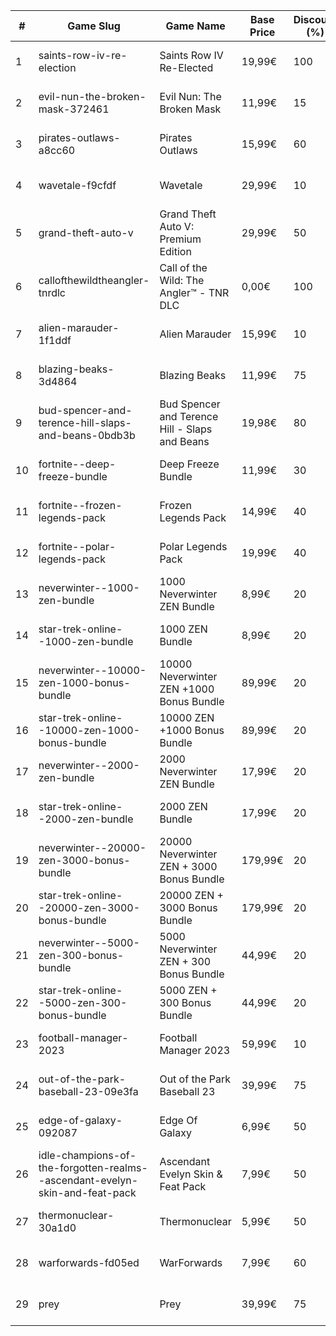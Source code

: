 |#|Game Slug|Game Name|Base Price|Discount (%)|Starts|Ends|
|---|---|---|---|---|---|---|
|1|saints-row-iv-re-election|Saints Row IV Re-Elected|19,99€|100|2022-12-08 16h|2022-12-15 16h|
|2|evil-nun-the-broken-mask-372461|Evil Nun: The Broken Mask|11,99€|15|2022-12-09 18h|2022-12-16 18h|
|3|pirates-outlaws-a8cc60|Pirates Outlaws|15,99€|60|2022-12-12 05h|2022-12-18 05h|
|4|wavetale-f9cfdf|Wavetale|29,99€|10|2022-12-12 16h|2022-12-19 16h|
|5|grand-theft-auto-v|Grand Theft Auto V: Premium Edition|29,99€|50|2022-12-14 16h|2023-01-05 16h|
|6|callofthewildtheangler-tnrdlc|Call of the Wild: The Angler™ - TNR DLC|0,00€|100|2022-12-15 10h|2023-01-05 10h|
|7|alien-marauder-1f1ddf|Alien Marauder|15,99€|10|2022-12-15 14h|2022-12-22 14h|
|8|blazing-beaks-3d4864|Blazing Beaks|11,99€|75|2022-12-15 15h|2023-01-02 15h|
|9|bud-spencer-and-terence-hill-slaps-and-beans-0bdb3b|Bud Spencer and Terence Hill - Slaps and Beans|19,98€|80|2022-12-16 04h|2023-01-01 04h|
|10|fortnite--deep-freeze-bundle|Deep Freeze Bundle|11,99€|30|2022-12-21 00h|2023-01-10 00h|
|11|fortnite--frozen-legends-pack|Frozen Legends Pack|14,99€|40|2022-12-21 00h|2023-01-10 00h|
|12|fortnite--polar-legends-pack|Polar Legends Pack|19,99€|40|2022-12-21 00h|2023-01-10 00h|
|13|neverwinter--1000-zen-bundle|1000 Neverwinter ZEN Bundle|8,99€|20|2022-12-21 16h|2023-01-06 16h|
|14|star-trek-online--1000-zen-bundle|1000 ZEN Bundle|8,99€|20|2022-12-21 16h|2023-01-02 16h|
|15|neverwinter--10000-zen-1000-bonus-bundle|10000 Neverwinter ZEN +1000 Bonus Bundle|89,99€|20|2022-12-21 16h|2023-01-06 16h|
|16|star-trek-online--10000-zen-1000-bonus-bundle|10000 ZEN +1000 Bonus Bundle|89,99€|20|2022-12-21 16h|2023-01-02 16h|
|17|neverwinter--2000-zen-bundle|2000 Neverwinter ZEN Bundle|17,99€|20|2022-12-21 16h|2023-01-06 16h|
|18|star-trek-online--2000-zen-bundle|2000 ZEN Bundle|17,99€|20|2022-12-21 16h|2023-01-02 16h|
|19|neverwinter--20000-zen-3000-bonus-bundle|20000 Neverwinter ZEN + 3000 Bonus Bundle|179,99€|20|2022-12-21 16h|2023-01-06 16h|
|20|star-trek-online--20000-zen-3000-bonus-bundle|20000 ZEN + 3000 Bonus Bundle|179,99€|20|2022-12-21 16h|2023-01-02 16h|
|21|neverwinter--5000-zen-300-bonus-bundle|5000 Neverwinter ZEN + 300 Bonus Bundle|44,99€|20|2022-12-21 16h|2023-01-06 16h|
|22|star-trek-online--5000-zen-300-bonus-bundle|5000 ZEN + 300 Bonus Bundle|44,99€|20|2022-12-21 16h|2023-01-02 16h|
|23|football-manager-2023|Football Manager 2023|59,99€|10|2022-12-22 15h|2022-12-27 15h|
|24|out-of-the-park-baseball-23-09e3fa|Out of the Park Baseball 23|39,99€|75|2022-12-22 18h|2023-01-05 13h|
|25|edge-of-galaxy-092087|Edge Of Galaxy|6,99€|50|2023-01-10 05h|2023-01-17 05h|
|26|idle-champions-of-the-forgotten-realms--ascendant-evelyn-skin-and-feat-pack|Ascendant Evelyn Skin & Feat Pack|7,99€|50|2023-01-13 20h|2023-01-20 20h|
|27|thermonuclear-30a1d0|Thermonuclear|5,99€|50|2023-01-17 18h|2023-01-24 18h|
|28|warforwards-fd05ed|WarForwards|7,99€|60|2023-01-24 05h|2023-01-31 05h|
|29|prey|Prey|39,99€|75|2023-01-24 16h|2023-01-31 16h|

